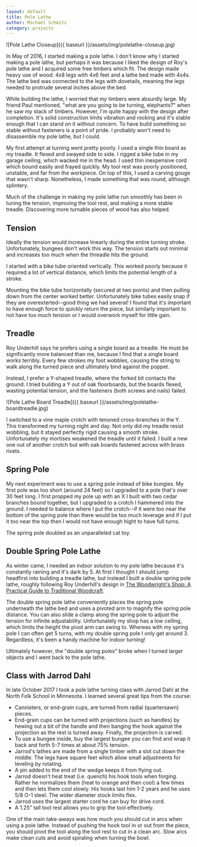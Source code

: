 ```yaml
---
layout: default
title: Pole Lathe
author: Michael Schmitz
category: projects
---
```


![Pole Lathe Closeup]({{ baseurl }}/assets/img/polelathe-closeup.jpg)

In May of 2016, I started making a pole lathe.  I don't know why I started
making a pole lathe, but perhaps it was because I liked the design of Roy's
pole lathe and I acquired some free timbers which fit.  The design made
heavy use of wood: 4x8 legs with 4x6 feet and a lathe bed made with 4x4s.  The
lathe bed was connected to the legs with dovetails, meaning the legs needed to
protrude several inches above the bed.

While building the lathe, I worried that my timbers were absurdly large.  My
friend Paul mentioned, "what are you going to be turning, elephants?" when he
saw my stack of timbers.  However, I'm quite happy with the design after
completion.  It's solid construction limits vibration and rocking and it's
stable enough that I can stand on it without concern.  To have build something
so stable without fasteners is a point of pride.  I probably won't need to
disassemble my pole lathe, but I could.

My first attempt at turning went pretty poorly.  I used a single thin board as
my treadle.  It flexed and swayed side to side.  I rigged a bike tube in my
garage ceiling, which wacked me in the head.  I used thin inexpensive cord
which bound easily and frayed quickly.  My tool rest was poorly positioned,
unstable, and far from the workpiece.  On top of this, I used a carving gouge
that wasn't sharp.  Nonetheless, I made something that was round,
although splintery.

Much of the challenge in making my pole lathe run smoothly has been in tuning
the tension, improving the tool rest, and making a more stable treadle.
Discovering more turnable pieces of wood has also helped.

## Tension

Ideally the tension would increase linearly during the entire turning stroke.
Unfortunately, bungees don't work this way.  The tension starts out minimal and
increases too much when the threadle hits the ground.

I started with a bike tube oriented vertically.  This worked poorly because it
required a lot of vertical distance, which limits the potential length of a
stroke.

Mounting the bike tube horizontally (secured at two points) and then pulling
down from the center worked better.  Unfortunately bike tubes easily snap if
they are overexterted--good thing we had several!  I found that it's important
to have enough force to quickly return the piece, but similarly important to
not have too much tension or I would overwork myself for little gain.

## Treadle

Roy Underhill says he prefers using a single board as a treadle.  He must be
significantly more balanced than me, because I find that a single board works
terribly.  Every few strokes my foot wobbles, causing the string to walk along
the turned piece and ultimately bind against the poppet.

Instead, I prefer a Y-shaped treadle, where the forked bit contacts the ground.
I tried building a Y out of oak floorboards, but the boards flexed, wasting
potential tension, and the fasteners (both screws and nails) failed.

![Pole Lathe Board Treadle]({{ baseurl }}/assets/img/polelathe-boardtreadle.jpg)

I switched to a vine maple crotch with tenoned cross-branches in the Y.  This
transformed my turning night and day.  Not only did my treadle resist wobbling,
but it stayed perfectly rigid causing a smooth stroke.  Unfortunately my
mortises weakened the treadle until it failed.  I built a new one out of
another crotch but with oak boards fastened across with brass rivets.

## Spring Pole

My next experiment was to use a spring pole instead of bike bungies.  My first
pole was too short (around 24 feet) so I upgraded to a pole that's over 30 feet
long.  I first propped my pole up with an X I built with two cedar branches
bound together, but I upgraded to a crotch I hammered into the ground.  I
needed to balance where I put the crotch--if it were too near the bottom of the
spring pole than there would be too much leverage and if I put it too near the
top then I would not have enough hight to have full turns.

The spring pole doubled as an unparalleled cat toy.

## Double Spring Pole Lathe

As winter came, I needed an indoor solution to my pole lathe because it's
constantly raining and it's dark by 5.  At first I thought I should jump
headfirst into building a treadle lathe, but instead I built a double spring
pole lathe, roughly following Roy Underhill's design in [The Woodwright's
Shop: A Practical Guide to Traditional
Woodcraft](https://www.amazon.com/Woodwrights-Shop-Practical-Traditional-Woodcraft/dp/0807840823/ref=la_B001JSBCO0_1_1?s=books&ie=UTF8&qid=1480727520&sr=1-1).

The double spring pole lathe conveniently places the spring pole underneath the
lathe bed and uses a pivoted arm to magnify the spring pole distance.  You can
also slide a clamp along the spring pole to adjust the tension for infinite
adjustability.  Unfortunately my shop has a low ceiling, which limits the
height the pivot arm can swing to.  Whereas with my spring pole I can often get
5 turns, with my double spring pole I only get around 3.  Regardless, it's been
a handy machine for indoor turning!

Ultimately however, the "double spring poles" broke when I turned larger
objects and I went back to the pole lathe.

## Class with Jarrod Dahl

In late October 2017 I took a pole lathe turning class with Jarrod Dahl at
the North Folk School in Minnesota.  I learned several great tips from the
course:

* Cannisters, or end-grain cups, are turned from radial (quartersawn) pieces.
* End-grain cups can be turned with projections (such as handles) by hewing
  out a bit of the handle and then banging the hook against the projection
  as the rest is turned away.  Finally, the projection is carved.
* To use a bungee inside, buy the largest bungee you can find and wrap it
  back and forth 5-7 times at about 75% tension.
* Jarrod's lathes are made from a single timber with a slot cut down the
  middle.  The legs have square feet which allow small adjustments for leveling
  by rotating.
* A pin added to the end of the wedge keeps it from flying out.
* Jarrod doesn't heat treat (i.e. quench) his hook tools when forging.  Rather
  he normalizes them (heat to orange and then cool) a few times and then
  lets them cool slowly.  His hooks last him 1-2 years and he uses 5/8 O-1
  steel.  The wider diameter stock limits flex.
* Jarrod uses the largest starter cord he can buy for drive cord.
* A 1.25" tall tool rest allows you to grip the tool effectively.

One of the main take-aways was how much you should cut in arcs when using
a pole lathe.  Instead of pushing the hook tool in or out from the piece,
you should pivot the tool along the tool rest to cut in a clean arc.  Slow
arcs make clean cuts and avoid spiraling when turning the bowl.

